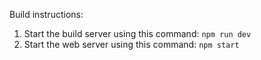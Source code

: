 Build instructions:

1. Start the build server using this command: `npm run dev`
2. Start the web server using this command: `npm start`
